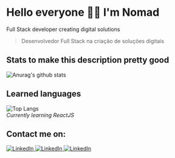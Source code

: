 # Hello everyone 🖖🏼 I'm Nomad
Full Stack developer creating digital solutions 
> Desenvolvedor Full Stack na criação de soluções digitais

## Stats to make this description pretty good 
![Anurag's github stats](https://github-readme-stats.vercel.app/api?username=died-ego&show_icons=true&theme=synthwave&hide_border=true&custom_title=Nomad's%20stats)

## Learned languages  
![Top Langs](https://github-readme-stats.vercel.app/api/top-langs/?username=died-ego&layout=compact&theme=synthwave&hide_border=true)  
_Currently learning ReactJS_

## Contact me on:
<a href="https://www.linkedin.com/in/diego-oliveira-freitas-251956196/">
	<img src="https://image.flaticon.com/icons/png/32/174/174857.png" alt="LinkedIn">
</a>  
<a href="https://www.instagram.com/died.ego/">
	<img src="https://image.flaticon.com/icons/png/32/174/174855.png" alt="LinkedIn">
</a>
<a href="https://www.facebook.com/DiedEgo">
	<img src="https://image.flaticon.com/icons/png/32/174/174848.png" alt="LinkedIn">
</a>
